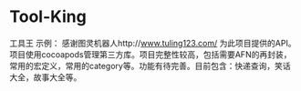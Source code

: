 # Tool-King
工具王
示例：
感谢图灵机器人http://www.tuling123.com/
为此项目提供的API。
项目使用cocoapods管理第三方库。项目完整性较高，包括需要AFN的再封装，常用的宏定义，常用的category等。功能有待完善。目前包含：快递查询，笑话大全，故事大全等。
